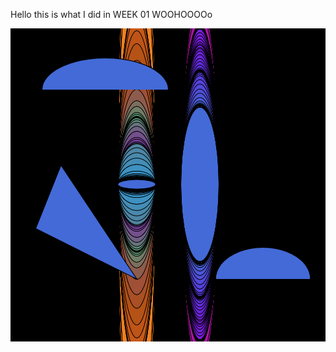 Hello this is what I did in WEEK 01 WOOHOOOOo

<img src="Screen Shot 2020-07-30 at 1.05.59 PM.png"> 
